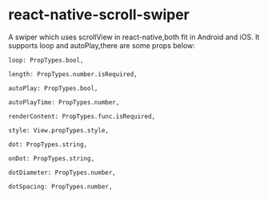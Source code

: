 # react-native-scroll-swiper
A swiper which uses scrollView in react-native,both fit in Android and iOS.
It supports loop and autoPlay,there are some props below:

  
    loop: PropTypes.bool,
    
    length: PropTypes.number.isRequired,
    
    autoPlay: PropTypes.bool,
    
    autoPlayTime: PropTypes.number,
    
    renderContent: PropTypes.func.isRequired,
    
    style: View.propTypes.style,
    
    dot: PropTypes.string,
    
    onDot: PropTypes.string,
    
    dotDiameter: PropTypes.number,
    
    dotSpacing: PropTypes.number,
